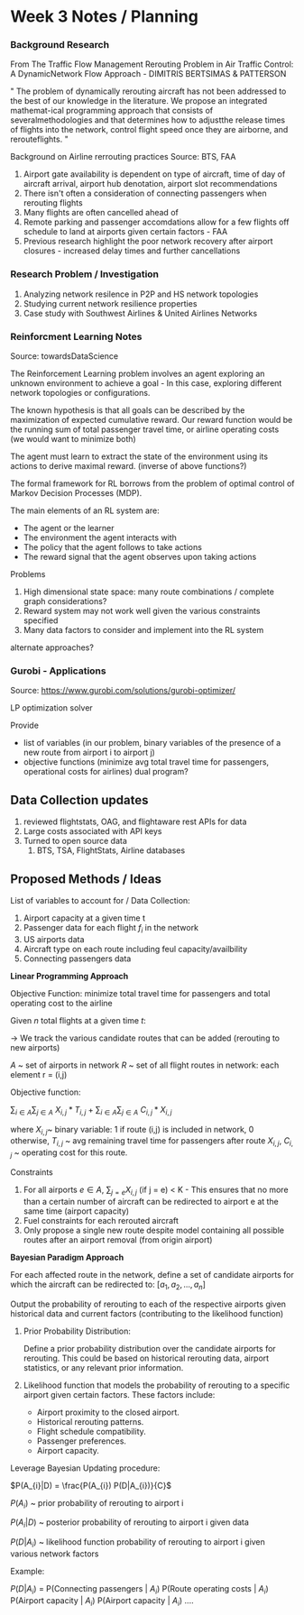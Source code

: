 # Week 3 Notes / Planning

### Background Research

From The Traffic Flow Management Rerouting Problem in Air Traffic Control: A DynamicNetwork Flow Approach - DIMITRIS BERTSIMAS & PATTERSON

"
The problem of dynamically rerouting aircraft has not been addressed to the best of our knowledge in the literature. We propose an integrated mathemat-ical programming approach that consists of severalmethodologies and that determines how to adjustthe release times of flights into the network, control flight speed once they are airborne, and rerouteflights. 
"

Background on Airline rerrouting practices
Source: BTS, FAA
1. Airport gate availability is dependent on type of aircraft, time of day of aircraft arrival, airport hub denotation, airport slot recommendations
2. There isn't often a consideration of connecting passengers when rerouting flights
3. Many flights are often cancelled ahead of 
4. Remote parking and passenger accomdations allow for a few flights off schedule to land at airports given certain factors - FAA
5. Previous research highlight the poor network recovery after airport closures - increased delay times and further cancellations


### Research Problem / Investigation

1. Analyzing network resilence in P2P and HS network topologies 
2. Studying current network resilience properties
3. Case study with Southwest Airlines & United Airlines Networks

### Reinforcment Learning Notes
Source: towardsDataScience

The Reinforcement Learning problem involves an agent exploring an unknown environment to achieve a goal - In this case, exploring different network topologies or configurations.

The known hypothesis is that all goals can be described by the maximization of expected cumulative reward. Our reward function would be the running sum of total passenger travel time, or airline operating costs (we would want to minimize both)

The agent must learn to extract the state of the environment using its actions to derive maximal reward. (inverse of above functions?)

The formal framework for RL borrows from the problem of optimal control of Markov Decision Processes (MDP).

The main elements of an RL system are:

- The agent or the learner
- The environment the agent interacts with
- The policy that the agent follows to take actions
- The reward signal that the agent observes upon taking actions

Problems
1. High dimensional state space: many route combinations / complete graph considerations?
2. Reward system may not work well given the various constraints specified
3. Many data factors to consider and implement into the RL system
   
alternate approaches?

### Gurobi - Applications
Source: https://www.gurobi.com/solutions/gurobi-optimizer/

LP optimization solver

Provide
- list of variables (in our problem, binary variables of the presence of a new route from airport i to airport j)
- objective functions (minimize avg total travel time for passengers, operational costs for airlines)  dual program?


## Data Collection updates
1. reviewed flightstats, OAG, and flightaware rest APIs for data
2. Large costs associated with API keys
3. Turned to open source data 
   1. BTS, TSA, FlightStats, Airline databases 

## Proposed Methods / Ideas
List of variables to account for / Data Collection:
1. Airport capacity at a given time t
2. Passenger data for each flight $f_{i}$ in the network
3. US airports data
4. Aircraft type on each route including feul capacity/availbility 
5. Connecting passengers data


**Linear Programming Approach**

Objective Function: minimize total travel time for passengers and total operating cost to the airline

Given $n$ total flights at a given time $t$:

-> We track the various candidate routes that can be added (rerouting to new airports)

$A$ ~ set of airports in network
$R$ ~ set of all flight routes in network: each element r = (i,j)

Objective function:

$\sum_{i\in A}\sum_{j\in A}$ $X_{i,j} * T_{i,j}$ + $\sum_{i\in A}\sum_{j\in A}$ $C_{i,j} * X_{i,j}$

where $X_{i,j}$~ binary variable: 1 if route (i,j) is included in network, 0 otherwise, $T_{i,j}$ ~ avg remaining travel time for passengers after route $X_{i,j}$, $C_{i,j}$ ~ operating cost for this route.

Constraints

1. For all airports $e \in A$, $\sum_{j = e} X_{i,j}$ (if j = e) < K - This ensures that no more than a certain number of aircraft can be redirected to airport e at the same time  (airport capacity)
2. Fuel constraints for each rerouted aircraft
3. Only propose a single new route despite model containing all possible routes after an airport removal (from origin airport)



**Bayesian Paradigm Approach**


For each affected route in the network, define a set of candidate airports for which the aircraft can be redirected to: $[a_{1}, a_{2}, ..., a_{n}]$

Output the probability of rerouting to each of the respective airports given historical data and current factors (contributing to the likelihood function)

1. Prior Probability Distribution:
   
   Define a prior probability distribution over the candidate airports for rerouting. This could be based on historical rerouting data, airport statistics, or any relevant prior information.

2. Likelihood function that models the probability of rerouting to a specific airport given certain factors. 
    These factors include:
    - Airport proximity to the closed airport.
    - Historical rerouting patterns.
    - Flight schedule compatibility.
    - Passenger preferences.
    - Airport capacity.

Leverage Bayesian Updating procedure:

$P(A_{i}|D) = \frac{P(A_{i})  P(D|A_{i})}{C}$

$P(A_{i})$ ~ prior probability of rerouting to airport i

$P(A_{i}|D)$ ~ posterior probability of rerouting to airport i given data

$P(D|A_{i})$ ~ likelihood function probability of rerouting to airport i given various network factors 

Example:

$P(D|A_{i})$ = P(Connecting passengers | $A_{i}$) P(Route operating costs | $A_{i}$) P(Airport capacity | $A_{i}$) P(Airport capacity | $A_{i}$) ....



